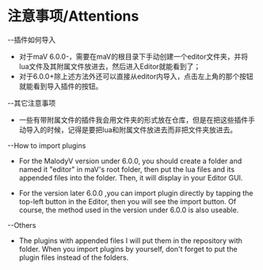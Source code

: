 # 注意事项/Attentions

--插件如何导入
* 对于maV 6.0.0-，需要在maV的根目录下手动创建一个editor文件夹，并将lua文件及其附属文件放进去，然后进入Editor就能看到了；
* 对于6.0.0+除上述方法外还可以直接从editor内导入，点击左上角的那个按钮就能看到导入插件的按钮。

--其它注意事项
* 一些有带附属文件的插件我会用文件夹的形式放在仓库，但是在把这些插件手动导入的时候，记得是要把lua和附属文件放进去而非把文件夹放进去。

--How to import plugins
*  For the MalodyV version under 6.0.0, you should create a folder and named it  "editor" in maV's root folder, then put the lua files and its appended files into the folder. Then, it will display in your Editor GUI.
 
*  For the version later 6.0.0 ,you can import plugin directly by tapping the top-left button in the Editor, then you will see the import
button. Of course, the method used in the version under 6.0.0 is also useable.

--Others
*  The plugins with appended files I will put them in the repository with folder. When you import plugins by yourself, don't forget  to put the plugin files instead of the folders.
